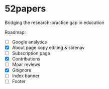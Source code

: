 # 52papers
Bridging the research-practice gap in education

Roadmap:  

- [ ] Google analytics  
- [x] About page copy editing & sidenav
- [ ] Subscription page
- [x] Contributions  
- [ ] Moar reviews
- [x] Gitignore
- [ ] Index banner
- [ ] Footer

